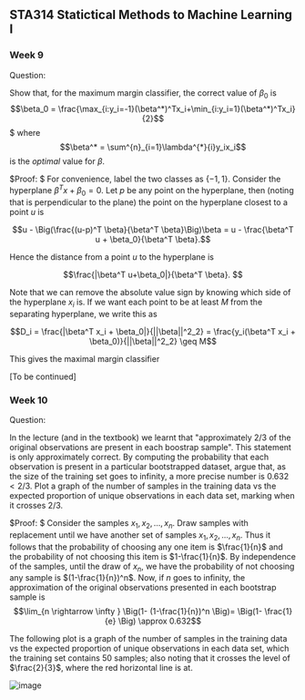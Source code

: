 <head>
    <script src="https://cdn.mathjax.org/mathjax/latest/MathJax.js?config=TeX-AMS-MML_HTMLorMML" type="text/javascript"></script>
    <script type="text/x-mathjax-config">
        MathJax.Hub.Config({
            tex2jax: {
            skipTags: ['script', 'noscript', 'style', 'textarea', 'pre'],
            inlineMath: [['$','$']]
            }
        });
    </script>
</head>


## STA314 Statictical Methods to Machine Learning I

### Week 9

Question: 

Show that, for the maximum margin classifier, the correct value of $\beta_0$ is $$\beta_0 = \frac{\max_{i:y_i=-1}(\beta^*)^Tx_i+\min_{i:y_i=1}(\beta^*)^Tx_i}{2}$$ $ where $$\beta^* = \sum^{n}_{i=1}\lambda^{*}{i}y_ix_i$$ is the $optimal$ value for $\beta$.


$Proof: $
For convenience, label the two classes as $\{-1, 1\}$. 
Consider the hyperplane $\beta^Tx+\beta_0 = 0$. Let $p$ be any point on the hyperplane, then
(noting that is perpendicular to the plane) the point on the hyperplane closest to a point $u$ is 

$$u - \Big(\frac{(u-p)^T \beta}{\beta^T \beta}\Big)\beta = u - \frac{\beta^T u + \beta_0}{\beta^T \beta}.$$


Hence the distance from a point $u$ to the hyperplane is 

$$\frac{|\beta^T u+\beta_0|}{\beta^T \beta}. $$


Note that we can remove the absolute value sign by knowing which side of the hyperplane $x_i$ is. If we want each point to be at least $M$ from the separating hyperplane, we write this as

$$D_i = \frac{|\beta^T x_i + \beta_0|}{||\beta||^2_2} = \frac{y_i(\beta^T x_i + \beta_0)}{||\beta||^2_2} \geq M$$


This gives the maximal margin classifier 

[To be continued]
    




### Week 10

Question:

In the lecture (and in the textbook) we learnt that "approximately $2/3$ of the original observations are present in each boostrap sample". This statement is only approximately correct. By computing the probability that each observation is present in a particular bootstrapped dataset, argue that, as the size of the training set
goes to infinity, a more precise number is $0.632 < 2/3$. Plot a graph of the number of samples in the training
data vs the expected proportion of unique observations in each data set, marking when it crosses $2/3$.


$Proof: $
Consider the samples $x_1, x_2, ..., x_n$. Draw samples with replacement until we have another set of samples $x_1, x_2, ..., x_n$. Thus it follows that the probability of choosing any one item is $\frac{1}{n}$ and the probability of not choosing this item is $1-\frac{1}{n}$. By independence of the samples, until the draw of $x_n$, we have the probability of not choosing any sample is $(1-\frac{1}{n})^n$. Now, if $n$ goes to infinity, the approximation of the original observations presented in each bootstrap sample is 
$$\lim_{n \rightarrow \infty } \Big(1- (1-\frac{1}{n})^n \Big)= \Big(1- \frac{1}{e} \Big) \approx 0.632$$


The following plot is a graph of the number of samples in the training
data vs the expected proportion of unique observations in each data set, which the training set contains 50 samples; also noting that it crosses the level of $\frac{2}{3}$, where the red horizontal line is at. 

![image](https://github.com/hdu214/sta314/blob/master/Rplot.png?raw=true)


